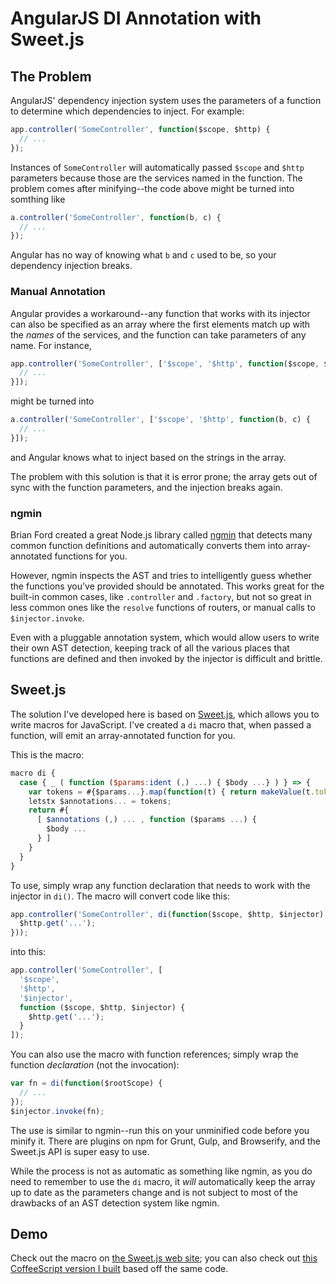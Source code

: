 AngularJS DI Annotation with Sweet.js
=====================================

The Problem
-----------

AngularJS' dependency injection system uses the parameters of a function to determine which dependencies to inject. For example:

```javascript
app.controller('SomeController', function($scope, $http) {
  // ...
});
```

Instances of `SomeController` will automatically passed `$scope` and `$http` parameters because those are the services named in the function. The problem comes after minifying--the code above might be turned into somthing like

```javascript
a.controller('SomeController', function(b, c) {
  // ...
});
```

Angular has no way of knowing what `b` and `c` used to be, so your dependency injection breaks.

### Manual Annotation

Angular provides a workaround--any function that works with its injector can also be specified as an array where the first elements match up with the *names* of the services, and the function can take parameters of any name. For instance,

```javascript
app.controller('SomeController', ['$scope', '$http', function($scope, $http) {
  // ...
}]);
```

might be turned into

```javascript
a.controller('SomeController', ['$scope', '$http', function(b, c) {
  // ...
}]);
```

and Angular knows what to inject based on the strings in the array.

The problem with this solution is that it is error prone; the array gets out of sync with the function parameters, and the injection breaks again.

### ngmin

Brian Ford created a great Node.js library called [ngmin](https://github.com/btford/ngmin) that detects many common function definitions and automatically converts them into array-annotated functions for you.

However, ngmin inspects the AST and tries to intelligently guess whether the functions you've provided should be annotated. This works great for the built-in common cases, like `.controller` and `.factory`, but not so great in less common ones like the `resolve` functions of routers, or manual calls to `$injector.invoke`.

Even with a pluggable annotation system, which would allow users to write their own AST detection, keeping track of all the various places that functions are defined and then invoked by the injector is difficult and brittle.

Sweet.js
--------

The solution I've developed here is based on [Sweet.js](http://sweetjs.org/), which allows you to write macros for JavaScript. I've created a `di` macro that, when passed a function, will emit an array-annotated function for you.

This is the macro:

```javascript
macro di {
  case { _ ( function ($params:ident (,) ...) { $body ...} ) } => {
    var tokens = #{$params...}.map(function(t) { return makeValue(t.token.value, #{here}) });
    letstx $annotations... = tokens;
    return #{
      [ $annotations (,) ... , function ($params ...) {
        $body ...
      } ]
    }
  }
}
```

To use, simply wrap any function declaration that needs to work with the injector in `di()`. The macro will convert code like this:

```javascript
app.controller('SomeController', di(function($scope, $http, $injector) {
  $http.get('...');
}));
```

into this:

```javascript
app.controller('SomeController', [
  '$scope',
  '$http',
  '$injector',
  function ($scope, $http, $injector) {
    $http.get('...');
  }
]);
```

You can also use the macro with function references; simply wrap the function *declaration* (not the invocation):

```javascript
var fn = di(function($rootScope) {
  // ...
});
$injector.invoke(fn);
```

The use is similar to ngmin--run this on your unminified code before you minify it. There are plugins on npm for Grunt, Gulp, and Browserify, and the Sweet.js API is super easy to use.

While the process is not as automatic as something like ngmin, as you do need to remember to use the `di` macro, it *will* automatically keep the array up to date as the parameters change and is not subject to most of the drawbacks of an AST detection system like ngmin.

Demo
----

Check out the macro on [the Sweet.js web site](http://sweetjs.org/browser/editor.html#macro%2520di%2520%257B%250A%2520%2520case%2520%257B%2520_%2520%28%2520function%2520%28%24params%3Aident%2520%28%2C%29%2520...%29%2520%257B%2520%24body%2520...%257D%2520%29%2520%257D%2520%3D%253E%2520%257B%250A%2520%2520%2520%2520var%2520tokens%2520%3D%2520%23%257B%24params...%257D.map%28function%28t%29%2520%257B%2520return%2520makeValue%28t.token.value%2C%2520%23%257Bhere%257D%29%2520%257D%29%3B%250A%2520%2520%2520%2520letstx%2520%24annotations...%2520%3D%2520tokens%3B%250A%2520%2520%2520%2520return%2520%23%257B%250A%2520%2520%2520%2520%2520%2520%255B%2520%24annotations%2520%28%2C%29%2520...%2520%2C%2520function%2520%28%24params%2520...%29%2520%257B%250A%2520%2520%2520%2520%2520%2520%2520%2520%24body%2520...%250A%2520%2520%2520%2520%2520%2520%257D%2520%255D%250A%2520%2520%2520%2520%257D%250A%2520%2520%257D%250A%257D%250A%250Aapp.controller%28%27SomeController%27%2C%2520di%28function%28%24scope%2C%2520%24http%2C%2520%24injector%29%2520%257B%250A%2520%2520%24http.get%28%27...%27%29%3B%250A%257D%29%29%3B); you can also check out [this CoffeeScript version I built](http://binarymuse.github.io/angular-annotate-sweetjs/index.htm) based off the same code.
